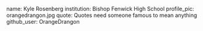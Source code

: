 name: Kyle Rosenberg
institution: Bishop Fenwick High School
profile_pic: orangedrangon.jpg
quote: Quotes need someone famous to mean anything
github_user: OrangeDrangon